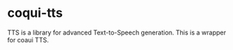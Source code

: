 # coqui-tts

TTS is a library for advanced Text-to-Speech generation. This is a wrapper for coaui TTS.